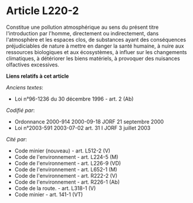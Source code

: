 # Article L220-2

Constitue une pollution atmosphérique au sens du présent titre l'introduction par l'homme, directement ou indirectement, dans
l'atmosphère et les espaces clos, de substances ayant des conséquences préjudiciables de nature à mettre en danger la santé
humaine, à nuire aux ressources biologiques et aux écosystèmes, à influer sur les changements climatiques, à détériorer les
biens matériels, à provoquer des nuisances olfactives excessives.

**Liens relatifs à cet article**

_Anciens textes_:

  - Loi n°96-1236 du 30 décembre 1996 - art. 2 (Ab)

_Codifié par_:

  - Ordonnance 2000-914 2000-09-18 JORF 21 septembre 2000
  - Loi n°2003-591 2003-07-02 art. 31 I JORF 3 juillet 2003

_Cité par_:

  - Code minier (nouveau) - art. L512-2 (V)
  - Code de l'environnement - art. L224-5 (M)
  - Code de l'environnement - art. L226-9 (VD)
  - Code de l'environnement - art. L652-1 (M)
  - Code de l'environnement - art. R222-2 (V)
  - Code de l'environnement - art. R226-1 (Ab)
  - Code de la route. - art. L318-1 (V)
  - Code minier - art. 141-1 (VT)
